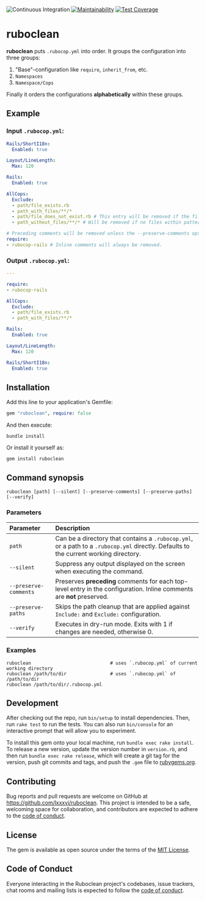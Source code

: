 ![Continuous Integration](https://github.com/lxxxvi/ruboclean/workflows/Continuous%20Integration/badge.svg)
[![Maintainability](https://api.codeclimate.com/v1/badges/a940762e1c0b27caa905/maintainability)](https://codeclimate.com/github/lxxxvi/ruboclean/maintainability)
[![Test Coverage](https://api.codeclimate.com/v1/badges/a940762e1c0b27caa905/test_coverage)](https://codeclimate.com/github/lxxxvi/ruboclean/test_coverage)

# ruboclean

**ruboclean** puts `.rubocop.yml` into order. It groups the configuration into three groups:

1. "Base"-configuration like `require`, `inherit_from`, etc.
2. `Namespaces`
3. `Namespace/Cops`

Finally it orders the configurations **alphabetically** within these groups.

## Example

### Input `.rubocop.yml`:

```yml
Rails/ShortI18n:
  Enabled: true

Layout/LineLength:
  Max: 120

Rails:
  Enabled: true

AllCops:
  Exclude:
  - path/file_exists.rb
  - path_with_files/**/*
  - path/file_does_not_exist.rb # This entry will be removed if the file doesn't exist. Skip with --preserve-paths option.
  - path_without_files/**/* # Will be removed if no files within pattern exist. Skip with --preserve-paths option.

# Preceding comments will be removed unless the --preserve-comments option is used.
require:
- rubocop-rails # Inline comments will always be removed.
```

### Output `.rubocop.yml`:

```yml
---

require:
- rubocop-rails

AllCops:
  Exclude:
  - path/file_exists.rb
  - path_with_files/**/*

Rails:
  Enabled: true

Layout/LineLength:
  Max: 120

Rails/ShortI18n:
  Enabled: true
```

## Installation

Add this line to your application's Gemfile:

```ruby
gem "ruboclean", require: false
```

And then execute:

```shell
bundle install
```

Or install it yourself as:

```shell
gem install ruboclean
```

## Command synopsis

```shell
ruboclean [path] [--silent] [--preserve-comments] [--preserve-paths] [--verify]
```

### Parameters

| Parameter             | Description                                                                                                                           |
|:----------------------|:--------------------------------------------------------------------------------------------------------------------------------------|
| `path`                | Can be a directory that contains a `.rubocop.yml`, or a path to a `.rubocop.yml` directly. Defaults to the current working directory. |
| `--silent`            | Suppress any output displayed on the screen when executing the command.                                                               |
| `--preserve-comments` | Preserves **preceding** comments for each top-level entry in the configuration. Inline comments are **not** preserved.                |
| `--preserve-paths`    | Skips the path cleanup that are applied against `Include:` and `Exclude:` configuration.                                              |
| `--verify`            | Executes in dry-run mode. Exits with 1 if changes are needed, otherwise 0.                                                            |

### Examples

```shell
ruboclean                             # uses `.rubocop.yml` of current working directory
ruboclean /path/to/dir                # uses `.rubocop.yml` of /path/to/dir
ruboclean /path/to/dir/.rubocop.yml
```

## Development

After checking out the repo, run `bin/setup` to install dependencies. Then, run `rake test` to run the tests. You can also run `bin/console` for an interactive prompt that will allow you to experiment.

To install this gem onto your local machine, run `bundle exec rake install`. To release a new version, update the version number in `version.rb`, and then run `bundle exec rake release`, which will create a git tag for the version, push git commits and tags, and push the `.gem` file to [rubygems.org](https://rubygems.org).

## Contributing

Bug reports and pull requests are welcome on GitHub at https://github.com/lxxxvi/ruboclean. This project is intended to be a safe, welcoming space for collaboration, and contributors are expected to adhere to the [code of conduct](https://github.com/lxxxvi/ruboclean/blob/main/CODE_OF_CONDUCT.md).

## License

The gem is available as open source under the terms of the [MIT License](https://opensource.org/licenses/MIT).

## Code of Conduct

Everyone interacting in the Ruboclean project's codebases, issue trackers, chat rooms and mailing lists is expected to follow the [code of conduct](https://github.com/lxxxvi/ruboclean/blob/main/CODE_OF_CONDUCT.md).
